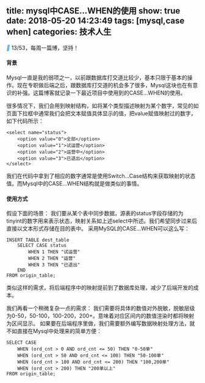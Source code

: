 title: mysql中CASE...WHEN的使用
show: true
date: 2018-05-20 14:23:49
tags: [mysql,case when]
categories: 技术人生
---

<i class="iconfont" style="color: #1296db">&#xe65d;</i> 13/53，每周一篇博，坚持！

#### 背景
Mysql一直是我的弱项之一，以前跟数据库打交道比较少，基本只限于基本的操作。现在专职做后端之后，跟数据库打交道的机会多了很多，Mysql这块也在有意识的补强。这篇博客就记录一下最近项目中使用到的CASE...WHEN的使用。

很多情况下，我们会用到映射结构，如将某个类型描述映射为某个数字，常见的如页面下拉框中通常我们会把文本赋值具体显示的值，把value赋值映射过的数字，如下代码所示：
```
<select name="status">
	<option value="0">全部</option>
	<option value="1">试运营</option>
	<option value="2">运营中</option>
	<option value="3">已退出</option>
</select>
```
我们在代码中拿到了相应的数字通常是使用Switch...Case结构来获取映射的状态值。而Mysql中的CASE...WHEN结构就是做类似的事情。

<!--more-->

#### 使用方式
假设下面的场景：
我们要从某个表中同步数据，源表的status字段存储的为tinyint的数字用来表示状态，映射关系如上述select中所述。我们希望同步过来后直接以文本形式存储在目的表中。
采用MySQL的CASE...WHEN可以这么写：
```
INSERT TABLE dest_table
	SELECT CASE status
		WHEN 1 THEN "试运营"
		WHEN 2 THEN "运营"
		WHEN 3 THEN "已退出"
	END
FROM origin_table;
```

类似这样的需求，将后端程序中的映射提前到了数据库处理，减少了后端开发的成本。

我们再看一个稍微复杂一点的需求：
我们需要将具体的数值对外脱敏，脱敏层级为0-50，50-100，100-200，200+。意味着对应区间内的数值渲染时都将映射为区间显示。
如果要在后端程序里做，我们需要额外编写数据映射处理方法，就不如直接在Mysql中处理来的简单方便：
```
SELECT CASE
	WHEN (ord_cnt > 0 AND ord_cnt <= 50) THEN "0-50单"
	WHEN (ord_cnt > 50 AND ord_cnt <= 100) THEN "50-100单"
	WHEN (ord_cnt > 100 AND ord_cnt <= 200) THEN "100,200单"
	WHEN (ord_cnt > 200) THEN "200单以上"
FROM origin_table;
```

